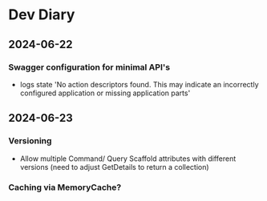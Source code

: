 # Dev Diary

## 2024-06-22

### Swagger configuration for minimal API's

- logs state 'No action descriptors found. This may indicate an incorrectly configured application or missing application parts'

## 2024-06-23

### Versioning

- Allow multiple Command/ Query Scaffold attributes with different versions (need to adjust GetDetails to return a collection)

### Caching via MemoryCache?